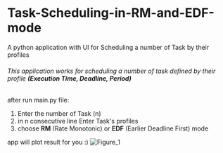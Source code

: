 # Task-Scheduling-in-RM-and-EDF-mode
A python application with UI for Scheduling a number of Task by their profiles

###### This application works for scheduling a number of task defined by their profile **(Execution Time, Deadline, Period)**

after run main.py file:
1) Enter the number of Task (n)
2) in n consecutive line Enter Task's profiles
3) choose **RM** (Rate Monotonic) or **EDF** (Earlier Deadline First) mode

app will plot result for you :)
![Figure_1](https://user-images.githubusercontent.com/101065882/187430358-1d846b94-b6ab-4beb-a9b3-eca53d1c1eea.png)

